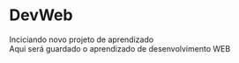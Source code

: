 # DevWeb
Inciciando novo projeto de aprendizado   
Aqui será guardado o aprendizado de desenvolvimento WEB
